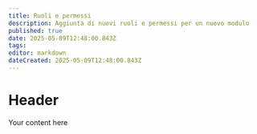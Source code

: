 ```yaml
---
title: Ruoli e permessi
description: Aggiunta di nuovi ruoli e permessi per un nuovo modulo
published: true
date: 2025-05-09T12:48:00.843Z
tags: 
editor: markdown
dateCreated: 2025-05-09T12:48:00.843Z
---
```


# Header
Your content here